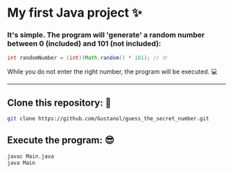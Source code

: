 # My first Java project ✨

### It's simple. The program will 'generate' a random number between 0 (included) and 101 (not included):

```java
int randomNumber = (int)(Math.random() * 101); // 🤓
```

While you do not enter the right number, the program will be executed. 💻

---

## Clone this repository: 🤖

```bash
git clone https://github.com/Gustanol/guess_the_secret_number.git
```

## Execute the program: 😎

```bash
javac Main.java
java Main
```
